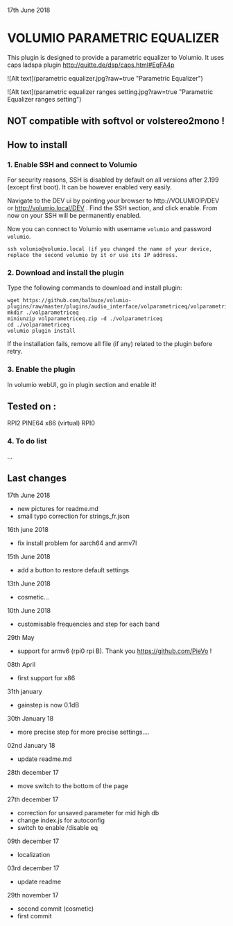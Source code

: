 17th June 2018
#	VOLUMIO PARAMETRIC EQUALIZER

This plugin is designed to provide a parametric equalizer to Volumio.
It uses caps ladspa plugin
http://quitte.de/dsp/caps.html#EqFA4p


![Alt text](parametric equalizer.jpg?raw=true "Parametric Equalizer")

![Alt text](parametric equalizer ranges setting.jpg?raw=true "Parametric Equalizer ranges setting")

## NOT compatible with softvol or volstereo2mono !

## How to install

### 1. Enable SSH and connect to Volumio

For security reasons, SSH is disabled by default on all versions after 2.199 (except first boot). It can be however enabled very easily.

Navigate to the DEV ui by pointing your browser to http://VOLUMIOIP/DEV or http://volumio.local/DEV . Find the SSH section, and click enable. From now on your SSH will be permanently enabled.

Now you can connect to Volumio with username `volumio` and password `volumio`.

```
ssh volumio@volumio.local (if you changed the name of your device, replace the second volumio by it or use its IP address.
```

### 2. Download and install the plugin

Type the following commands to download and install plugin:

```
wget https://github.com/balbuze/volumio-plugins/raw/master/plugins/audio_interface/volparametriceq/volparametriceq.zip
mkdir ./volparametriceq
miniunzip volparametriceq.zip -d ./volparametriceq
cd ./volparametriceq
volumio plugin install
```
If the installation fails, remove all file (if any) related to the plugin before retry.

### 3. Enable the plugin

In volumio webUI, go in plugin section and enable it!

## Tested on :
RPI2
PINE64
x86 (virtual)
RPI0

### 4. To do list



...


## Last changes

17th June 2018

- new pictures for readme.md
- small typo correction for strings_fr.json

16th june 2018

- fix install problem for aarch64 and armv7l

15th June 2018

- add a button to restore default settings

13th June 2018

- cosmetic...

10th June  2018

- customisable frequencies and step for each band

29th May

- support for armv6 (rpi0 rpi B). Thank you https://github.com/PieVo !

08th April
- first support for x86

31th january
- gainstep is now 0.1dB


30th January 18
- more precise step for more precise settings....

02nd January 18
- update readme.md

28th december 17
- move switch to the bottom of the page

27th december 17

- correction for unsaved parameter for mid high db
- change index.js for autoconfig
- switch to enable /disable eq

09th december 17

- localization

03rd december 17
- update readme

29th november 17
- second commit (cosmetic)
- first commit
